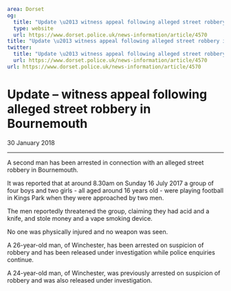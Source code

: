 ```yaml
area: Dorset
og:
  title: "Update \u2013 witness appeal following alleged street robbery in Bournemouth"
  type: website
  url: https://www.dorset.police.uk/news-information/article/4570
title: "Update \u2013 witness appeal following alleged street robbery in Bournemouth |"
twitter:
  title: "Update \u2013 witness appeal following alleged street robbery in Bournemouth"
  url: https://www.dorset.police.uk/news-information/article/4570
url: https://www.dorset.police.uk/news-information/article/4570
```

# Update – witness appeal following alleged street robbery in Bournemouth

30 January 2018

* * *

A second man has been arrested in connection with an alleged street robbery in Bournemouth.

It was reported that at around 8.30am on Sunday 16 July 2017 a group of four boys and two girls - all aged around 16 years old - were playing football in Kings Park when they were approached by two men.

The men reportedly threatened the group, claiming they had acid and a knife, and stole money and a vape smoking device.

No one was physically injured and no weapon was seen.

A 26-year-old man, of Winchester, has been arrested on suspicion of robbery and has been released under investigation while police enquiries continue.

A 24-year-old man, of Winchester, was previously arrested on suspicion of robbery and was also released under investigation.
